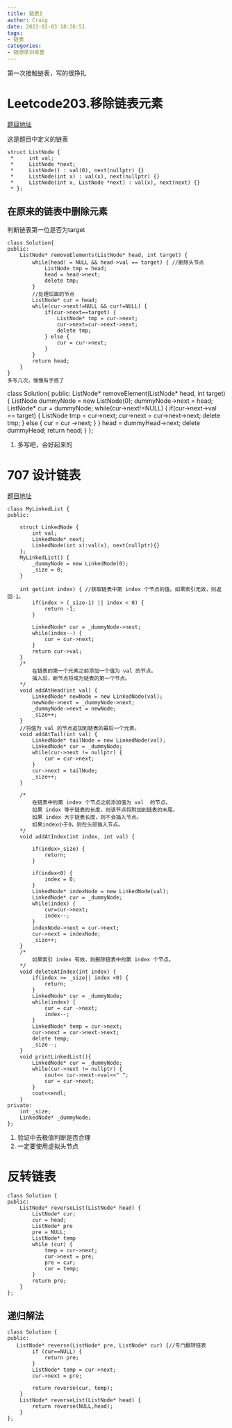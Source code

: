 ```yaml
---
title: 链表I
author: Craig
date: 2023-02-03 18:36:51
tags: 
- 链表
categories:
- 随想录训练营
---
```

第一次接触链表，写的很挣扎
# Leetcode203.移除链表元素
[题目地址](https://leetcode.cn/problems/remove-linked-list-elements/)

这是题目中定义的链表
```
struct ListNode {
 *     int val;
 *     ListNode *next;
 *     ListNode() : val(0), next(nullptr) {}
 *     ListNode(int x) : val(x), next(nullptr) {}
 *     ListNode(int x, ListNode *next) : val(x), next(next) {}
 * };
 ```

## 在原来的链表中删除元素
判断链表第一位是否为target
```
class Solution{
public:
    ListNode* removeElements(ListNode* head, int target) {
        while(head! = NULL && head->val == target) { //删除头节点
            ListNode tmp = head;
            head = head->next;
            delete tmp;
        }
        //处理后面的节点
        ListNode* cur = head;
        while(cur->next!=NULL && cur!=NULL) {
            if(cur->next==target) {
                ListNode* tmp = cur->next;
                cur->next=cur->next->next;
                delete tmp;
            } else {
                cur = cur->next;
            }
        }
        return head;
    }
}
多写几次，慢慢有手感了
```
class Solution{
public:
    ListNode* removeElement(ListNode* head, int target) {
        ListNode dummyNode = new ListNode(0);
        dummyNode->next = head;
        ListNode* cur = dummyNode;
        while(cur->next!=NULL) {
            if(cur->next->val == target) {
                ListNode tmp = cur->next;
                cur->next = cur->next->next;
                delete tmp;
            } else {
                cur = cur ->next;
            }
        }
        head = dummyHead->next;
        delete dummyHead;
        return head;
    }
};

1. 多写吧，会好起来的
# 707 设计链表

[题目地址](https://leetcode.cn/problems/design-linked-list/comments/)
```
class MyLinkedList {
public:

    struct LinkedNode {
        int val;
        LinkedNode* next;
        LinkedNode(int x):val(x), next(nullptr){}
    };
    MyLinkedList() {
        _dummyNode = new LinkedNode(0);
        _size = 0;
    }
    
    int get(int index) { //获取链表中第 index 个节点的值。如果索引无效，则返回-1。
        if(index > (_size-1) || index < 0) {
            return -1;
        }

        LinkedNode* cur = _dummyNode->next;
        while(index--) {
            cur = cur->next;
        }
        return cur->val;
    }
    /*
        在链表的第一个元素之前添加一个值为 val 的节点。
        插入后，新节点将成为链表的第一个节点。
    */
    void addAtHead(int val) { 
        LinkedNode* newNode = new LinkedNode(val);
        newNode->next = _dummyNode->next;
        _dummyNode->next = newNode;
        _size++;
    }
    //将值为 val 的节点追加到链表的最后一个元素。
    void addAtTail(int val) {  
        LinkedNode* tailNode = new LinkedNode(val);
        LinkedNode* cur = _dummyNode;
        while(cur->next != nullptr) {
            cur = cur->next;
        }
        cur->next = tailNode;
        _size++;
    }

    /*
        在链表中的第 index 个节点之前添加值为 val  的节点。
        如果 index 等于链表的长度，则该节点将附加到链表的末尾。
        如果 index 大于链表长度，则不会插入节点。
        如果index小于0，则在头部插入节点。
    */
    void addAtIndex(int index, int val) { 
    
        if(index>_size) {
            return;
        }
            
        if(index<0) {
            index = 0;
        }
        LinkedNode* indexNode = new LinkedNode(val);
        LinkedNode* cur = _dummyNode;
        while(index) {
            cur=cur->next;
            index--;
        }
        indexNode->next = cur->next;
        cur->next = indexNode;
        _size++;
    }
    /*
        如果索引 index 有效，则删除链表中的第 index 个节点。
    */
    void deleteAtIndex(int index) {
        if(index >= _size|| index <0) {
            return;
        }
        LinkedNode* cur = _dummyNode;
        while(index) {
            cur = cur ->next;
            index--;
        }
        LinkedNode* temp = cur->next;
        cur->next = cur->next->next;
        delete temp;
        _size--;
    }
    void printLinkedList(){
        LinkedNode* cur = _dummyNode;
        while(cur->next != nullptr) {
            cout<< cur->next->val<<" ";
            cur = cur->next;
        } 
        cout<<endl;
    }
private:
    int _size;
    LinkedNode* _dummyNode;
};
```

1. 验证中去极值判断是否合理
2. 一定要使用虚拟头节点

# 反转链表
```
class Solution {
public:
    ListNode* reverseList(ListNode* head) {
        ListNode* cur;
        cur = head;
        ListNode* pre
        pre = NULL;
        ListNode* temp
        while (cur) {
            tmep = cur->next;
            cur->next = pre;
            pre = cur;
            cur = temp;
        }
        return pre;
    }
};

```

## 递归解法
```
class Solution {
public:
   ListNode* reverse(ListNode* pre, ListNode* cur) {//专门翻转链表
        if (cur==NULL) {
            return pre;
        }
        ListNode* temp = cur->next;
        cur->next = pre;

        return reverse(cur, temp);
    }
    ListNode* reverseList(ListNode* head) {
        return reverse(NULL,head);
    }
};
```